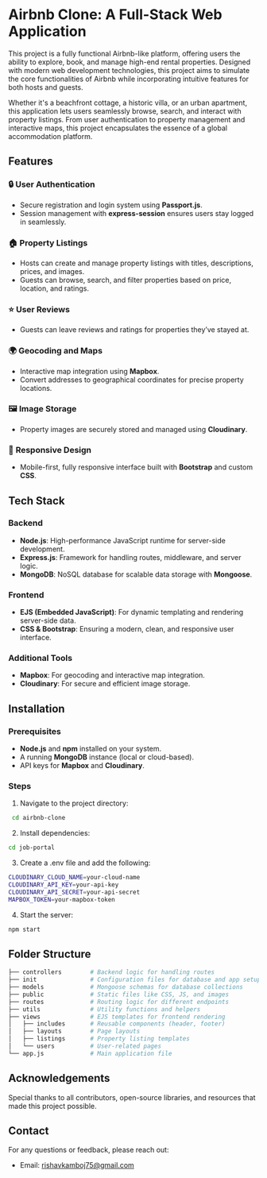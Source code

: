 
# Airbnb Clone: A Full-Stack Web Application

This project is a fully functional Airbnb-like platform, offering users the ability to explore, book, and manage high-end rental properties. Designed with modern web development technologies, this project aims to simulate the core functionalities of Airbnb while incorporating intuitive features for both hosts and guests.

Whether it's a beachfront cottage, a historic villa, or an urban apartment, this application lets users seamlessly browse, search, and interact with property listings. From user authentication to property management and interactive maps, this project encapsulates the essence of a global accommodation platform.
## Features

### 🔒 **User Authentication**
- Secure registration and login system using **Passport.js**.
- Session management with **express-session** ensures users stay logged in seamlessly.

### 🏠 **Property Listings**
- Hosts can create and manage property listings with titles, descriptions, prices, and images.
- Guests can browse, search, and filter properties based on price, location, and ratings.

### ⭐ **User Reviews**
- Guests can leave reviews and ratings for properties they’ve stayed at.

### 🌍 **Geocoding and Maps**
- Interactive map integration using **Mapbox**.
- Convert addresses to geographical coordinates for precise property locations.

### 🖼️ **Image Storage**
- Property images are securely stored and managed using **Cloudinary**.

### 🔗 **Responsive Design**
- Mobile-first, fully responsive interface built with **Bootstrap** and custom **CSS**.
## Tech Stack

### Backend
- **Node.js**: High-performance JavaScript runtime for server-side development.
- **Express.js**: Framework for handling routes, middleware, and server logic.
- **MongoDB**: NoSQL database for scalable data storage with **Mongoose**.

### Frontend
- **EJS (Embedded JavaScript)**: For dynamic templating and rendering server-side data.
- **CSS & Bootstrap**: Ensuring a modern, clean, and responsive user interface.

### Additional Tools
- **Mapbox**: For geocoding and interactive map integration.
- **Cloudinary**: For secure and efficient image storage.

## Installation

### Prerequisites
- **Node.js** and **npm** installed on your system.
- A running **MongoDB** instance (local or cloud-based).
- API keys for **Mapbox** and **Cloudinary**.

### Steps
1. Navigate to the project directory:
  ```bash
   cd airbnb-clone

```
2. Install dependencies:

```bash
cd job-portal

```
3. Create a .env file and add the following:
```bash
CLOUDINARY_CLOUD_NAME=your-cloud-name
CLOUDINARY_API_KEY=your-api-key
CLOUDINARY_API_SECRET=your-api-secret
MAPBOX_TOKEN=your-mapbox-token

```
4. Start the server:
```bash
npm start
```

 



   
## Folder Structure 


```bash
├── controllers        # Backend logic for handling routes
├── init               # Configuration files for database and app setup
├── models             # Mongoose schemas for database collections
├── public             # Static files like CSS, JS, and images
├── routes             # Routing logic for different endpoints
├── utils              # Utility functions and helpers
├── views              # EJS templates for frontend rendering
│   ├── includes       # Reusable components (header, footer)
│   ├── layouts        # Page layouts
│   ├── listings       # Property listing templates
│   └── users          # User-related pages
└── app.js             # Main application file

```
## Acknowledgements

Special thanks to all contributors, open-source libraries, and resources that made this project possible.

##  Contact

For any questions or feedback, please reach out:

* Email: rishavkamboj75@gmail.com